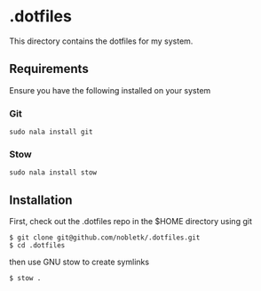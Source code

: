 # .dotfiles

This directory contains the dotfiles for my system.

## Requirements

Ensure you have the following installed on your system

### Git

```
sudo nala install git
```

### Stow

```
sudo nala install stow
```

## Installation

First, check out the .dotfiles repo in the $HOME directory using git

```
$ git clone git@github.com/nobletk/.dotfiles.git
$ cd .dotfiles
```

then use GNU stow to create symlinks

```
$ stow .
```
